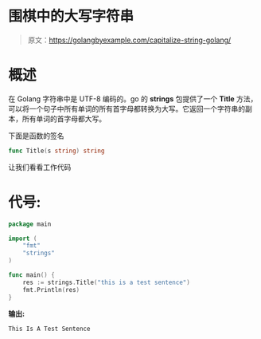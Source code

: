 # 围棋中的大写字符串

> 原文：<https://golangbyexample.com/capitalize-string-golang/>

# **概述**

在 Golang 字符串中是 UTF-8 编码的。go 的 **strings** 包提供了一个 **Title** 方法，可以将一个句子中所有单词的所有首字母都转换为大写。它返回一个字符串的副本，所有单词的首字母都大写。

下面是函数的签名

```go
func Title(s string) string
```

让我们看看工作代码

# **代号:**

```go
package main

import (
    "fmt"
    "strings"
)

func main() {
    res := strings.Title("this is a test sentence")
    fmt.Println(res)
}
```

**输出:**

```go
This Is A Test Sentence
```